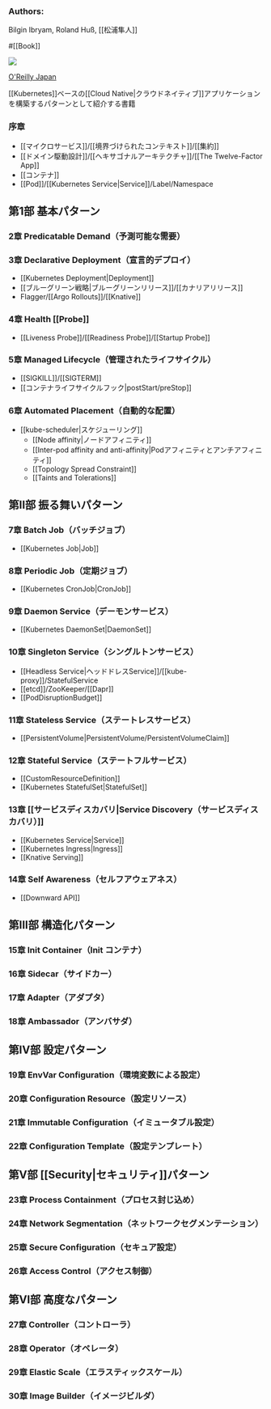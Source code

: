 ### Authors:
Bilgin Ibryam, Roland Huß, [[松浦隼人]]

#[[Book]] 

![](https://www.oreilly.co.jp/books/images/picture_large978-4-8144-0088-1.jpeg)

[O'Reilly Japan](https://www.oreilly.co.jp/books/9784814400881/)

[[Kubernetes]]ベースの[[Cloud Native|クラウドネイティブ]]アプリケーションを構築するパターンとして紹介する書籍

### 序章
- [[マイクロサービス]]/[[境界づけられたコンテキスト]]/[[集約]]
- [[ドメイン駆動設計]]/[[ヘキサゴナルアーキテクチャ]]/[[The Twelve-Factor App]]
- [[コンテナ]]
- [[Pod]]/[[Kubernetes Service|Service]]/Label/Namespace
## 第1部 基本パターン
### 2章 Predicatable Demand（予測可能な需要）
### 3章 Declarative Deployment（宣言的デプロイ）
- [[Kubernetes Deployment|Deployment]]
- [[ブルーグリーン戦略|ブルーグリーンリリース]]/[[カナリアリリース]]
- Flagger/[[Argo Rollouts]]/[[Knative]]
### 4章 Health [[Probe]]
- [[Liveness Probe]]/[[Readiness Probe]]/[[Startup Probe]]
### 5章 Managed Lifecycle（管理されたライフサイクル）
- [[SIGKILL]]/[[SIGTERM]]
- [[コンテナライフサイクルフック|postStart/preStop]]
### 6章 Automated Placement（自動的な配置）
- [[kube-scheduler|スケジューリング]]
  - [[Node affinity|ノードアフィニティ]]
  - [[Inter-pod affinity and anti-affinity|Podアフィニティとアンチアフィニティ]]
  - [[Topology Spread Constraint]]
  - [[Taints and Tolerations]]
## 第II部 振る舞いパターン
### 7章 Batch Job（バッチジョブ）
- [[Kubernetes Job|Job]]
### 8章 Periodic Job（定期ジョブ）
- [[Kubernetes CronJob|CronJob]]
### 9章 Daemon Service（デーモンサービス）
- [[Kubernetes DaemonSet|DaemonSet]]
### 10章 Singleton Service（シングルトンサービス）
- [[Headless Service|ヘッドドレスService]]/[[kube-proxy]]/StatefulService
- [[etcd]]/ZooKeeper/[[Dapr]]
- [[PodDisruptionBudget]]
### 11章 Stateless Service（ステートレスサービス）
- [[PersistentVolume|PersistentVolume/PersistentVolumeClaim]]
### 12章 Stateful Service（ステートフルサービス）
- [[CustomResourceDefinition]]
- [[Kubernetes StatefulSet|StatefulSet]]
### 13章 [[サービスディスカバリ|Service Discovery（サービスディスカバリ）]]
- [[Kubernetes Service|Service]]
- [[Kubernetes Ingress|Ingress]]
- [[Knative Serving]]
### 14章 Self Awareness（セルフアウェアネス）
- [[Downward API]]
## 第III部 構造化パターン
### 15章 Init Container（Init コンテナ）
### 16章 Sidecar（サイドカー）
### 17章 Adapter（アダプタ）
### 18章 Ambassador（アンバサダ）
## 第IV部 設定パターン
### 19章 EnvVar Configuration（環境変数による設定）
### 20章 Configuration Resource（設定リソース）
### 21章 Immutable Configuration（イミュータブル設定）
### 22章 Configuration Template（設定テンプレート）
## 第V部 [[Security|セキュリティ]]パターン
### 23章 Process Containment（プロセス封じ込め）
### 24章 Network Segmentation（ネットワークセグメンテーション）
### 25章 Secure Configuration（セキュア設定）
### 26章 Access Control（アクセス制御）
## 第VI部 高度なパターン
### 27章 Controller（コントローラ）
### 28章 Operator（オペレータ）
### 29章 Elastic Scale（エラスティックスケール）
### 30章 Image Builder（イメージビルダ）